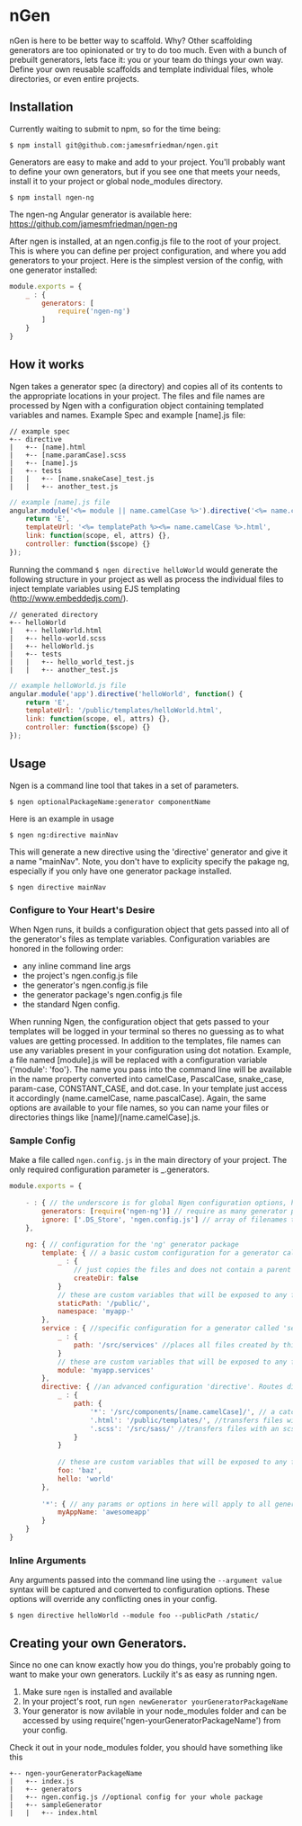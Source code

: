 # nGen

nGen is here to be better way to scaffold. Why? Other scaffolding generators are too opinionated or try to do too much. Even with a bunch of prebuilt generators, lets face it: you or your team do things your own way. Define your own reusable scaffolds and template individual files, whole directories, or even entire projects.

## Installation

Currently waiting to submit to npm, so for the time being:
```shell
$ npm install git@github.com:jamesmfriedman/ngen.git
```
Generators are easy to make and add to your project. You'll probably want to define your own generators, but if you see one that meets your needs, install it to your project or global node_modules directory.
```shell
$ npm install ngen-ng
```
The ngen-ng Angular generator is available here: https://github.com/jamesmfriedman/ngen-ng

After ngen is installed, at an ngen.config.js file to the root of your project. This is where you can define per project configuration, and where you add generators to your project. Here is the simplest version of the config, with one generator installed:

```javascript
module.exports = {
	_ : {
		generators: [
			require('ngen-ng')	
		]
	}
}
```

## How it works
Ngen takes a generator spec (a directory) and copies all of its contents to the appropriate locations in your project. The files and file names are processed by Ngen with a configuration object containing templated variables and names. Example Spec and example [name].js file:
```
// example spec
+-- directive
|	+-- [name].html
|	+-- [name.paramCase].scss
|	+-- [name].js
|	+-- tests
|	|	+-- [name.snakeCase]_test.js
|	|	+-- another_test.js
```
```javascript
// example [name].js file
angular.module('<%= module || name.camelCase %>').directive('<%= name.camelCase %>', function() {
	return 'E',
	templateUrl: '<%= templatePath %><%= name.camelCase %>.html',
	link: function(scope, el, attrs) {},
	controller: function($scope) {}
});
```

Running the command `$ ngen directive helloWorld` would generate the following structure in your project as well as process the individual files to inject template variables using EJS templating (http://www.embeddedjs.com/). 
```
// generated directory
+-- helloWorld
|	+-- helloWorld.html
|	+-- hello-world.scss
|	+-- helloWorld.js
|	+-- tests
|	|	+-- hello_world_test.js
|	|	+-- another_test.js
```
```javascript
// example helloWorld.js file
angular.module('app').directive('helloWorld', function() {
	return 'E',
	templateUrl: '/public/templates/helloWorld.html',
	link: function(scope, el, attrs) {},
	controller: function($scope) {}
});
```

## Usage
Ngen is a command line tool that takes in a set of parameters.
```shell
$ ngen optionalPackageName:generator componentName
```
Here is an example in usage
```shell
$ ngen ng:directive mainNav
```
This will generate a new directive using the 'directive' generator and give it a name "mainNav". Note, you don't have to explicity specify the pakage ng, especially if you only have one generator package installed.
```shell
$ ngen directive mainNav
```
### Configure to Your Heart's Desire
When Ngen runs, it builds a configuration object that gets passed into all of the generator's files as template variables. Configuration variables are honored in the following order:

- any inline command line args
- the project's ngen.config.js file
- the generator's ngen.config.js file
- the generator package's ngen.config.js file
- the standard Ngen config.

When running Ngen, the configuration object that gets passed to your templates will be logged in your terminal so theres no guessing as to what values are getting processed. In addition to the templates, file names can use any variables present in your configuration using dot notation. Example, a file named [module].js will be replaced with a configuration variable {'module': 'foo'}. The name you pass into the command line will be available in the name property converted into camelCase, PascalCase, snake_case, param-case, CONSTANT_CASE, and dot.case. In your template just access it accordingly (name.camelCase, name.pascalCase). Again, the same options are available to your file names, so you can name your files or directories things like [name]/[name.camelCase].js.

### Sample Config
Make a file called `ngen.config.js` in the main directory of your project. The only required configuration parameter is _.generators.

```javascript
module.exports = {
	
	- : { // the underscore is for global Ngen configuration options, here so they don't conflict with your params
		generators: [require('ngen-ng')] // require as many generator packages as your want.
		ignore: ['.DS_Store', 'ngen.config.js'] // array of filenames to ignore when copying scaffolding. This is the default.
	},
	
	ng: { // configuration for the 'ng' generator package
		template: { // a basic custom configuration for a generator called 'template'
			_ : {
				// just copies the files and does not contain a parent directory for the generator
				createDir: false
			}
			// these are custom variables that will be exposed to any files in the generator when templating
			staticPath: '/public/',
			namespace: 'myapp-'
		},
		service : { //specific configuration for a generator called 'service'
			_ : {
				path: '/src/services' //places all files created by this generator in /src/services
			}
			// these are custom variables that will be exposed to any files in the generator when templating
			module: 'myapp.services'
		},
		directive: { //an advanced configuration 'directive'. Routes differnt types of files to multiple locations
			_ : {
				path: {
					'*': '/src/components/[name.camelCase]/', // a catch all location for generated files
					'.html': '/public/templates/', //transfers files with an html extension to this location
					'.scss': '/src/sass/' //transfers files with an scss extenstion to this location.
				}
			}
			
			// these are custom variables that will be exposed to any files in the generator when templating
			foo: 'baz',
			hello: 'world'
		},
		
		'*': { // any params or options in here will apply to all generators in the 'ng' package
			myAppName: 'awesomeapp'
		}
	}
}
```

### Inline Arguments
Any arguments passed into the command line using the `--argument value` syntax will be captured and converted to configuration options. These options will override any conflicting ones in your config.
```shell
$ ngen directive helloWorld --module foo --publicPath /static/
```

## Creating your own Generators.
Since no one can know exactly how you do things, you're probably going to want to make your own generators. Luckily it's as easy as running ngen.

1. Make sure `ngen` is installed and available
2. In your project's root, run `ngen newGenerator yourGeneratorPackageName`
3. Your generator is now avilable in your node_modules folder and can be accessed by using require('ngen-yourGeneratorPackageName') from your config.

Check it out in your node_modules folder, you should have something like this
```
+-- ngen-yourGeneratorPackageName
|	+-- index.js
|	+-- generators
| 	+-- ngen.config.js //optional config for your whole package
|	+-- sampleGenerator
|	|	+-- index.html
